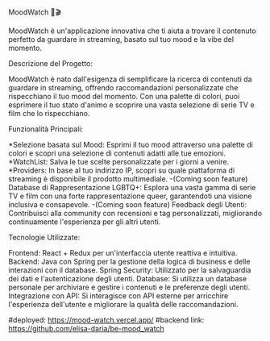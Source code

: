 MoodWatch 🌈🎬

MoodWatch è un'applicazione innovativa che ti aiuta a trovare il contenuto perfetto da guardare in streaming, basato sul tuo mood e la vibe del momento.

Descrizione del Progetto:

MoodWatch è nato dall'esigenza di semplificare la ricerca di contenuti da guardare in streaming, offrendo raccomandazioni personalizzate che rispecchiano il tuo mood del momento. Con una palette di colori, puoi esprimere il tuo stato d'animo e scoprire una vasta selezione di serie TV e film che lo rispecchiano.

Funzionalità Principali:

*Selezione basata sul Mood: Esprimi il tuo mood attraverso una palette di colori e scopri una selezione di contenuti adatti alle tue emozioni.
*WatchList: Salva le tue scelte personalizzate per i giorni a venire.
\*Providers: In base al tuo indirizzo IP, scopri su quale piattaforma di streaming è disponibile il prodotto multimediale.
-(Coming soon feature) Database di Rappresentazione LGBTQ+: Esplora una vasta gamma di serie TV e film con una forte rappresentazione queer, garantendoti una visione inclusiva e consapevole.
-(Coming soon feature) Feedback degli Utenti: Contribuisci alla community con recensioni e tag personalizzati, migliorando continuamente l'esperienza per gli altri utenti.

Tecnologie Utilizzate:

Frontend: React + Redux per un'interfaccia utente reattiva e intuitiva.
Backend: Java con Spring per la gestione della logica di business e delle interazioni con il database.
Spring Security: Utilizzato per la salvaguardia dei dati e l'autenticazione degli utenti.
Database: Si utilizza un database personale per archiviare e gestire i contenuti e le preferenze degli utenti.
Integrazione con API: Si interagisce con API esterne per arricchire l'esperienza dell'utente e migliorare la qualità delle raccomandazioni.

#deployed: https://mood-watch.vercel.app/
#backend link: https://github.com/elisa-daria/be-mood_watch
